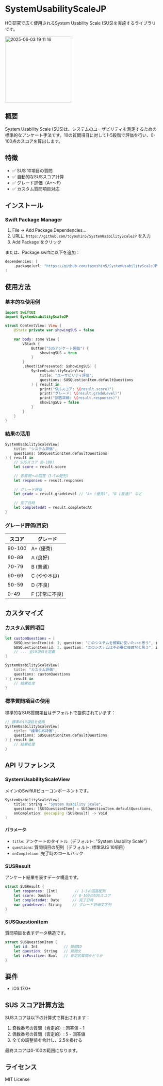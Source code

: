 # SystemUsabilityScaleJP

HCI研究で広く使用されるSystem Usability Scale (SUS)を実施するライブラリです。

<img width="218" alt=" 2025-06-03 19 11 16" src="https://github.com/user-attachments/assets/0dfe999e-7be5-449b-9766-f135dcbc8e32" />


## 概要

System Usability Scale (SUS)は、システムのユーザビリティを測定するための標準的なアンケート手法です。10の質問項目に対して1-5段階で評価を行い、0-100点のスコアを算出します。

## 特徴

- ✅ SUS 10項目の質問
- ✅ 自動的なSUSスコア計算
- ✅ グレード評価（A+〜F）
- ✅ カスタム質問項目対応

## インストール

### Swift Package Manager

1. File → Add Package Dependencies...
2. URLに `https://github.com/toyoshin5/SystemUsabilityScaleJP` を入力
3. Add Package をクリック

または、Package.swiftに以下を追加：

```swift
dependencies: [
    .package(url: "https://github.com/toyoshin5/SystemUsabilityScaleJP", from: "0.1.0")
]
```

## 使用方法

### 基本的な使用例

```swift
import SwiftUI
import SystemUsabilityScaleJP

struct ContentView: View {
    @State private var showingSUS = false
    
    var body: some View {
        VStack {
            Button("SUSアンケート開始") {
                showingSUS = true
            }
        }
        .sheet(isPresented: $showingSUS) {
            SystemUsabilityScaleView(
                title: "ユーザビリティ評価",
                questions: SUSQuestionItem.defaultQuestions
            ) { result in
                print("SUSスコア: \(result.score)")
                print("グレード: \(result.gradeLevel)")
                print("回答詳細: \(result.responses)")
                showingSUS = false
            }
        }
    }
}
```

### 結果の活用

```swift
SystemUsabilityScaleView(
    title: "システム評価",
    questions: SUSQuestionItem.defaultQuestions
) { result in
    // SUSスコア（0-100）
    let score = result.score
    
    // 各質問への回答（1-5の配列）
    let responses = result.responses
    
    // グレード評価
    let grade = result.gradeLevel // "A+ (優秀)", "B (普通)" など
    
    // 完了日時
    let completedAt = result.completedAt
}
```

### グレード評価(目安)

| スコア | グレード |
|--------|----------|
| 90-100 | A+ (優秀) |
| 80-89  | A (良好)  |
| 70-79  | B (普通)  |
| 60-69  | C (やや不良) |
| 50-59  | D (不良)  |
| 0-49   | F (非常に不良) |

## カスタマイズ

### カスタム質問項目

```swift
let customQuestions = [
    SUSQuestionItem(id: 1, question: "このシステムを頻繁に使いたいと思う", isPositive: true),
    SUSQuestionItem(id: 2, question: "このシステムは不必要に複雑だと思う", isPositive: false),
    // ... 全10項目を定義
]

SystemUsabilityScaleView(
    title: "カスタム評価",
    questions: customQuestions
) { result in
    // 結果処理
}
```

### 標準質問項目の使用

標準的なSUS質問項目はデフォルトで提供されています：

```swift
// 標準の10項目を使用
SystemUsabilityScaleView(
    title: "標準SUS評価",
    questions: SUSQuestionItem.defaultQuestions
) { result in
    // 結果処理
}
```

## API リファレンス

### SystemUsabilityScaleView

メインのSwiftUIビューコンポーネントです。

```swift
SystemUsabilityScaleView(
    title: String = "System Usability Scale",
    questions: [SUSQuestionItem] = SUSQuestionItem.defaultQuestions,
    onCompletion: @escaping (SUSResult) -> Void
)
```

#### パラメータ

- `title`: アンケートのタイトル（デフォルト: "System Usability Scale"）
- `questions`: 質問項目の配列（デフォルト: 標準SUS 10項目）
- `onCompletion`: 完了時のコールバック

### SUSResult

アンケート結果を表すデータ構造です。

```swift
struct SUSResult {
    let responses: [Int]        // 1-5の回答配列
    let score: Double          // 0-100のSUSスコア
    let completedAt: Date      // 完了日時
    var gradeLevel: String     // グレード評価文字列
}
```

### SUSQuestionItem

質問項目を表すデータ構造です。

```swift
struct SUSQuestionItem {
    let id: Int            // 質問ID
    let question: String   // 質問文
    let isPositive: Bool   // 肯定的質問かどうか
}
```

## 要件

- iOS 17.0+

## SUS スコア計算方法

SUSスコアは以下の計算式で算出されます：

1. 奇数番号の質問（肯定的）: 回答値 - 1
2. 偶数番号の質問（否定的）: 5 - 回答値
3. 全ての調整値を合計し、2.5を掛ける

最終スコアは0-100の範囲になります。

## ライセンス

MIT License
